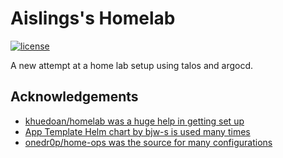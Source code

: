 # Aislings's Homelab
[![license](https://img.shields.io/github/license/khuedoan/homelab?style=flat-square&logo=gnu&logoColor=white)](https://www.gnu.org/licenses/gpl-3.0.html)

A new attempt at a home lab setup using talos and argocd.

## Acknowledgements
- [khuedoan/homelab was a huge help in getting set up](https://github.com/khuedoan/homelab)
- [App Template Helm chart by bjw-s is used many times](https://bjw-s.github.io/helm-charts/docs/app-template)
- [onedr0p/home-ops was the source for many configurations](https://github.com/onedr0p/home-ops)
